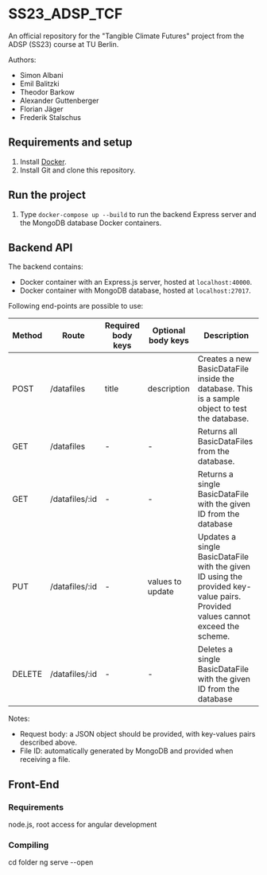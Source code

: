 # SS23_ADSP_TCF

An official repository for the "Tangible Climate Futures" project from the ADSP (SS23) course at TU Berlin.

Authors:

- Simon Albani
- Emil Balitzki
- Theodor Barkow
- Alexander Guttenberger
- Florian Jäger
- Frederik Stalschus

## Requirements and setup

1. Install [Docker](https://docs.docker.com/engine/install/).
2. Install Git and clone this repository.

## Run the project

1. Type `docker-compose up --build` to run the backend Express server and the MongoDB database Docker containers.

## Backend API

The backend contains:

- Docker container with an Express.js server, hosted at `localhost:40000`.
- Docker container with MongoDB database, hosted at `localhost:27017`.

Following end-points are possible to use:

| Method | Route          | Required body keys | Optional body keys | Description                                                                                                                    |
| ------ | -------------- | ------------------ | ------------------ | ------------------------------------------------------------------------------------------------------------------------------ |
| POST   | /datafiles     | title              | description        | Creates a new BasicDataFile inside the database. This is a sample object to test the database.                                 |
| GET    | /datafiles     | -                  | -                  | Returns all BasicDataFiles from the database.                                                                                  |
| GET    | /datafiles/:id | -                  | -                  | Returns a single BasicDataFile with the given ID from the database                                                             |
| PUT    | /datafiles/:id | -                  | values to update   | Updates a single BasicDataFile with the given ID using the provided key-value pairs. Provided values cannot exceed the scheme. |
| DELETE | /datafiles/:id | -                  | -                  | Deletes a single BasicDataFile with the given ID from the database                                                             |

Notes:

- Request body: a JSON object should be provided, with key-values pairs described above.
- File ID: automatically generated by MongoDB and provided when receiving a file.

## Front-End
### Requirements
node.js, root access for angular development

### Compiling
cd folder
ng serve --open
